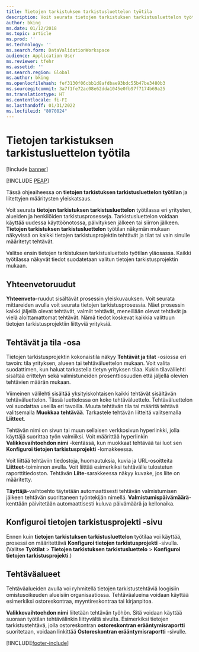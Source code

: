 ```yaml
---
title: Tietojen tarkistuksen tarkistusluettelon työtila
description: Voit seurata tietojen tarkistuksen tarkistusluettelon työtilassa eri yritysten, alueiden ja henkilöiden tarkistusprosesseja.
author: bking
ms.date: 01/12/2018
ms.topic: article
ms.prod: ''
ms.technology: ''
ms.search.form: DataValidationWorkspace
audience: Application User
ms.reviewer: tfehr
ms.assetid: ''
ms.search.region: Global
ms.author: bking
ms.openlocfilehash: fef3130f06cbb1d8afdbae93bdc55b47be3480b3
ms.sourcegitcommit: 3a7f1fe72ac08e62dda1045e0fb97f7174b69a25
ms.translationtype: HT
ms.contentlocale: fi-FI
ms.lasthandoff: 01/31/2022
ms.locfileid: "8070824"
---
```

# <a name="data-validation-checklist-workspace"></a>Tietojen tarkistuksen tarkistusluettelon työtila

[!include [banner](../includes/banner.md)]


[!INCLUDE [PEAP](../../../includes/peap-1.md)]

Tässä ohjeaiheessa on **tietojen tarkistuksen tarkistusluettelon työtilan** ja liitettyjen määritysten yleiskatsaus.

Voit seurata **tietojen tarkistuksen tarkistusluettelon** työtilassa eri yritysten, alueiden ja henkilöiden tarkistusprosesseja. Tarkistusluettelon voidaan käyttää uudessa käyttöönotossa, päivityksen jälkeen tai siirron jälkeen. **Tietojen tarkistuksen tarkistusluettelon** työtilan näkymän mukaan näkyvissä on kaikki tietojen tarkistusprojektin tehtävät ja tilat tai vain sinulle määritetyt tehtävät.

Valitse ensin tietojen tarkistuksen tarkistusluettelo työtilan yläosassa. Kaikki työtilassa näkyvät tiedot suodatetaan valitun tietojen tarkistusprojektin mukaan.

## <a name="summary-tiles"></a>Yhteenvetoruudut

**Yhteenveto**-ruudut sisältävät prosessin yleiskuvauksen. Voit seurata mittareiden avulla voit seurata tietojen tarkistusprosessia. Näet prosessin kaikki jäljellä olevat tehtävät, valmiit tehtävät, meneillään olevat tehtävät ja vielä aloittamattomat tehtävät. Nämä tiedot koskevat kaikkia valittuun tietojen tarkistusprojektiin liittyviä yrityksiä.

## <a name="tasks-and-status-section"></a>Tehtävät ja tila -osa

Tietojen tarkistusprojektin kokonaistila näkyy **Tehtävät ja tilat** -osiossa eri tavoin: tila yrityksen, alueen tai tehtäväluettelon mukaan. Voit valita suodattimen, kun haluat tarkastella tietyn yrityksen tilaa. Kukin tilavälilehti sisältää erittelyn sekä valmistuneiden prosenttiosuuden että jäljellä olevien tehtävien määrän mukaan.

Viimeinen välilehti sisältää yksityiskohtaisen kaikki tehtävät sisältävän tehtäväluettelon. Tässä luettelossa on koko tehtäväluettelo. Tehtäväluettelon voi suodattaa useilla eri tavoilla. Muuta tehtävän tila tai määritä tehtävä valitsemalla **Muokkaa tehtävää**. Tarkastele tehtävän liitteitä valitsemalla **Liitteet**.

Tehtävän nimi on sivun tai muun sellaisen verkkosivun hyperlinkki, jolla käyttäjä suorittaa työn valmiiksi. Voit määrittää hyperlinkin **Valikkovaihtoehdon nimi** -kentässä, kun muokkaat tehtävää tai luot sen **Konfiguroi tietojen tarkistusprojekti** -lomakkeessa.

Voit liittää tehtäviin tiedostoja, huomautuksia, kuvia ja URL-osoitteita **Liitteet**-toiminnon avulla. Voit liittää esimerkiksi tehtävälle tulostetun raporttitiedoston. Tehtävän **Liite**-sarakkeessa näkyy kuvake, jos liite on määritetty.

**Täyttäjä**-vaihtoehto täytetään automaattisesti tehtävän valmistumisen jälkeen tehtävän suorittaneen työntekijän nimellä. **Valmistumispäivämäärä**-kenttään päivitetään automaattisesti kuluva päivämäärä ja kellonaika.

## <a name="configure-data-validation-project-page"></a>Konfiguroi tietojen tarkistusprojekti -sivu

Ennen kuin **tietojen tarkistuksen tarkistusluettelon** työtilaa voi käyttää, prosessi on määritettävä **Konfiguroi tietojen tarkistusprojekti** -sivulla. (Valitse **Työtilat** \> **Tietojen tarkistuksen tarkistusluettelo** \> **Konfiguroi tietojen tarkistusprojekti**.)

## <a name="task-areas"></a>Tehtäväalueet

Tehtäväalueiden avulla voi ryhmitellä tietojen tarkistustehtäviä loogisiin omistusoikeuden alueisiin organisaatiossa. Tehtäväalueina voidaan käyttää esimerkiksi ostoreskontraa, myyntireskontraa tai kirjanpitoa.

**Valikkovaihtoehdon nimi** liitetään tehtävän työhön. Sitä voidaan käyttää suoraan työtilan tehtävälinkin liittyvältä sivulta. Esimerkiksi tietojen tarkistustehtävä, jolla ostoreskontran **ostoreskontran erääntymisraportti** suoritetaan, voidaan linkittää **Ostoreskontran erääntymisraportti** -sivulle.


[!INCLUDE[footer-include](../../../includes/footer-banner.md)]